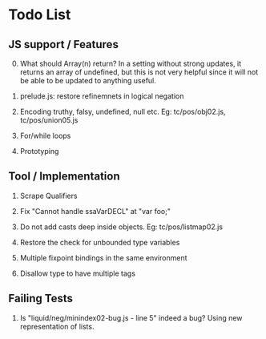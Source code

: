 Todo List
=========

JS support / Features
---------------------

0.  What should Array(n) return? 
    In a setting without strong updates, it returns an array of undefined, but
    this is not very helpful since it will not be able to be updated to anything
    useful.

1.  prelude.js: restore refinemnets in logical negation

2.  Encoding truthy, falsy, undefined, null etc.
    Eg: tc/pos/obj02.js, tc/pos/union05.js

3.  For/while loops

4.  Prototyping


Tool / Implementation
---------------------
1.  Scrape Qualifiers

2.  Fix "Cannot handle ssaVarDECL" at "var foo;"

3.  Do not add casts deep inside objects.
    Eg: tc/pos/listmap02.js 

4.  Restore the check for unbounded type variables

5.  Multiple fixpoint bindings in the same environment

6.  Disallow type to have multiple tags


Failing Tests
-------------
1.  Is "liquid/neg/minindex02-bug.js - line 5" indeed a bug?
    Using new representation of lists.

